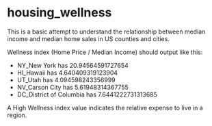 # housing_wellness
This is a basic attempt to understand the relationship between median income and median home sales in US counties and cities.

Wellness index (Home Price / Median Income) should output like this:

* NY_New York has 20.94564591727654
* HI_Hawaii has 4.640409319123904
* UT_Utah has 4.094598243356999
* NV_Carson City has 5.61948314367755
* DC_District of Columbia has 7.6441222731313685

A High Wellness index value indicates the relative expense to live in a region.
